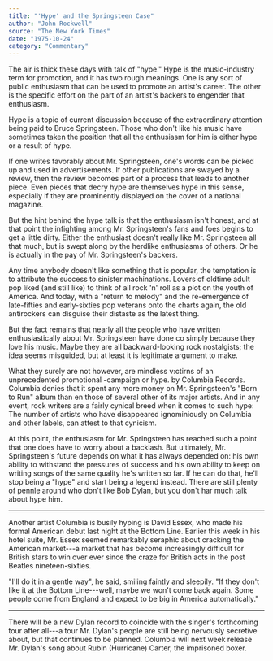 ```yaml
---
title: "'Hype' and the Springsteen Case"
author: "John Rockwell"
source: "The New York Times"
date: "1975-10-24"
category: "Commentary"
---
```


The air is thick these days with talk of "hype." Hype is the music-industry term for promotion, and it has two rough meanings. One is any sort of public enthusiasm that can be used to promote an artist's career. The other is the specific effort on the part of an artist's backers to engender that enthusiasm.

Hype is a topic of current discussion because of the extraordinary attention being paid to Bruce Springsteen. Those who don't like his music have sometimes taken the position that all the enthusiasm for him is either hype or a result of hype.

If one writes favorably about Mr. Springsteen, one's words can be picked up and used in advertisements. If other publications are swayed by a review, then the review becomes part of a process that leads to another piece. Even pieces that decry hype are themselves hype in this sense, especially if they are prominently displayed on the cover of a national magazine.

But the hint behind the hype talk is that the enthusiasm isn't honest, and at that point the infighting among Mr. Springsteen's fans and foes begins to get a little dirty. Either the enthusiast doesn't really like Mr. Springsteen all that much, but is swept along by the herdlike enthusiasms of others. Or he is actually in the pay of Mr. Springsteen's backers.

Any time anybody doesn't like something that is popular, the temptation is to attribute the success to sinister machinations. Lovers of oldtime adult pop liked (and still like) to think of all rock 'n' roll as a plot on the youth of America. And today, with a "return to melody" and the re-emergence of late-fifties and early-sixties pop veterans onto the charts again, the old antirockers can disguise their distaste as the latest thing.

But the fact remains that nearly all the people who have written enthusiastically about Mr. Springsteen have done co simply because they love his music. Maybe they are all backward-looking rock nostalgists; the idea seems misguided, but at least it is legitimate argument to make.

What they surely are not however, are mindless v:ctirns of an unprecedented promotional -campaign or hype. by Columbia Records. Columbia denies that it spent any more money on Mr. Springsteen's "Born to Run" album than en those of several other of its major artists. And in any event, rock writers are a fairly cynical breed when it comes to such hype: The number of artists who have disappeared ignominiously on Columbia and other labels, can attest to that cynicism.

At this point, the enthusiasm for Mr. Springsteen has reached such a point that one does have to worry about a backlash. But ultimately, Mr. Springsteen's future depends on what it has always depended on: his own ability to withstand the pressures of success and his own ability to keep on writing songs of the same quality he's written so far. If he can do that, he'll stop being a "hype" and start being a legend instead. There are still plenty of pennle around who don't like Bob Dylan, but you don't har much talk about hype him.

---

Another artist Columbia is busily hyping is David Essex, who made his formal American debut last night at the Bottom Line. Earlier this week in his hotel suite, Mr. Essex seemed remarkably seraphic about cracking the American market---a market that has become increasingly difficult for British stars to win over ever since the craze for British acts in the post Beatles nineteen-sixties.

"I'll do it in a gentle way", he said, smiling faintly and sleepily. "If they don't like it at the Bottom Line---well, maybe we won't come back again. Some people come from England and expect to be big in America automatically."

---

There will be a new Dylan record to coincide with the singer's forthcoming tour after all---a tour Mr. Dylan's people are still being nervously secretive about, but that continues to be planned. Columbia will next week release Mr. Dylan's song about Rubin (Hurricane) Carter, the imprisoned boxer.